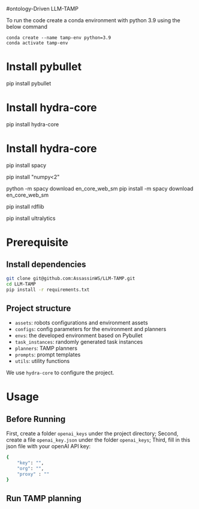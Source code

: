 #ontology-Driven LLM-TAMP

To run the code create a conda environment with python 3.9 using the below command 

```
conda create --name tamp-env python=3.9
conda activate tamp-env
```

# Install pybullet
pip install pybullet

# Install hydra-core
pip install hydra-core

# Install hydra-core
pip install spacy

pip install "numpy<2"

python -m spacy download en_core_web_sm
pip install -m spacy download en_core_web_sm

pip install rdflib

pip install ultralytics





# Prerequisite

## Install dependencies

```bash
git clone git@github.com:AssassinWS/LLM-TAMP.git
cd LLM-TAMP
pip install -r requirements.txt
```

## Project structure
- `assets`: robots configurations and environment assets
- `configs`: config parameters for the environment and planners
- `envs`: the developed environment based on Pybullet
- `task_instances`: randomly generated task instances
- `planners`: TAMP planners
- `prompts`: prompt templates
- `utils`: utility functions

We use `hydra-core` to configure the project.


# Usage

## Before Running

First, create a folder `openai_keys` under the project directory; Second, create a file `openai_key.json` under the folder `openai_keys`; Third, fill in this json file with your openAI API key:

```bash
{
    "key": "",
    "org": "",
    "proxy" : ""
}
```

## Run TAMP planning
